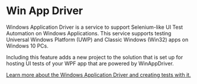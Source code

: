﻿# Win App Driver

Windows Application Driver is a service to support Selenium-like UI Test Automation on Windows Applications. This service supports testing Universal Windows Platform (UWP) and Classic Windows (Win32) apps on Windows 10 PCs.

Including this feature adds a new project to the solution that is set up for hosting UI tests of your WPF app that are powered by WinAppDriver.

[Learn more about the Windows Application Driver and creating tests with it.](https://github.com/Microsoft/WinAppDriver)